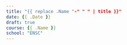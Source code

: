 ```yaml
---
title: "{{ replace .Name "-" " " | title }}"
date: {{ .Date }}
draft: true
course: {{ .Name }}
school: "ENSC"
---
```

